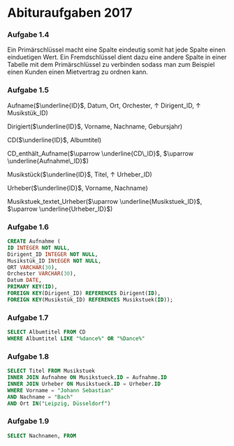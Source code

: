 # Abituraufgaben 2017

### Aufgabe 1.4
Ein Primärschlüssel macht eine Spalte eindeutig somit hat jede Spalte einen einduetigen Wert. Ein Fremdschlüssel dient dazu eine andere Spalte in einer Tabelle mit dem Primärschlüssel zu verbinden sodass man zum Beispiel einen Kunden einen Mietvertrag zu ordnen kann.

### Aufgabe 1.5
Aufname($\underline{ID}$, Datum, Ort, Orchester, $\uparrow$ Dirigent_ID, $\uparrow$ Musikstük_ID)

Dirigiert($\underline{ID}$, Vorname, Nachname, Gebursjahr)

CD($\underline{ID}$, Albumtitel)

CD_enthält_Aufname($\uparrow \underline{CD\_ID}$, $\uparrow \underline{Aufnahme\_ID}$)

Musikstück($\underline{ID}$, Titel, $\uparrow$ Urheber_ID)

Urheber($\underline{ID}$, Vorname, Nachname)

Musikstuek_textet_Urheber($\uparrow \underline{Musikstuek_ID}$, $\uparrow \underline{Urheber_ID}$)

### Aufgabe 1.6
```SQL
CREATE Aufnahme (
ID INTEGER NOT NULL,
Dirigent_ID INTEGER NOT NULL,
Musikstük_ID INtEGER NOT NULL,
ORT VARCHAR(30),
Orchester VARCHAR(30),
Datum DATE,
PRIMARY KEY(ID),
FOREIGN KEY(Dirigent_ID) REFERENCES Dirigent(ID),
FOREIGN KEY(Musikstük_ID) REFERENCES Musikstuek(ID));
```
### Aufgabe 1.7
```SQL
SELECT Albumtitel FROM CD
WHERE Albumtitel LIKE "%dance%" OR "%Dance%"
```
### Aufgabe 1.8
```SQL
SELECT Titel FROM Musikstuek
INNER JOIN Aufnahme ON Musikstueck.ID = Aufnahme.ID
INNER JOIN Urheber ON Musikstueck.ID = Urheber.ID
WHERE Vorname = "Johann Sebastian" 
AND Nachname = "Bach" 
AND Ort IN("Leipzig, Düsseldorf")
```
### Aufgabe 1.9
```SQL
SELECT Nachnamen, FROM 
```
